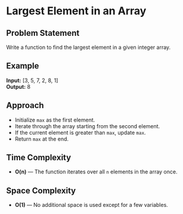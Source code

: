 # Largest Element in an Array

## Problem Statement
Write a function to find the largest element in a given integer array.

## Example
**Input:** [3, 5, 7, 2, 8, 1]  
**Output:** 8

## Approach
- Initialize `max` as the first element.
- Iterate through the array starting from the second element.
- If the current element is greater than `max`, update `max`.
- Return `max` at the end.

## Time Complexity
- **O(n)** — The function iterates over all `n` elements in the array once.

## Space Complexity
- **O(1)** — No additional space is used except for a few variables.
